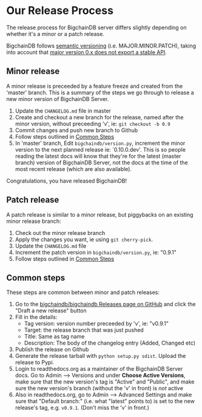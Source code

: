 # Our Release Process

The release process for BigchainDB server differs slightly depending on whether it's a minor or a patch release.

BigchainDB follows [semantic versioning](http://semver.org/) (i.e. MAJOR.MINOR.PATCH), taking into account
that [major version 0.x does not export a stable API](http://semver.org/#spec-item-4).

## Minor release

A minor release is preceeded by a feature freeze and created from the 'master' branch. This is a summary of the steps we go through to release a new minor version of BigchainDB Server.

1. Update the `CHANGELOG.md` file in master
1. Create and checkout a new branch for the release, named after the minor version, without preceeding 'v', ie: `git checkout -b 0.9`
1. Commit changes and push new branch to Github
1. Follow steps outlined in [Common Steps](#common-steps)
1. In 'master' branch, Edit `bigchaindb/version.py`, increment the minor version to the next planned release ie: `0.10.0.dev'.
This is so people reading the latest docs will know that they're for the latest (master branch)
version of BigchainDB Server, not the docs at the time of the most recent release (which are also
available).

Congratulations, you have released BigchainDB!

## Patch release

A patch release is similar to a minor release, but piggybacks on an existing minor release branch:

1. Check out the minor release branch
1. Apply the changes you want, ie using `git cherry-pick`.
1. Update the `CHANGELOG.md` file
1. Increment the patch version in `bigchaindb/version.py`, ie: "0.9.1"
1. Follow steps outlined in [Common Steps](#common-steps)

## Common steps

These steps are common between minor and patch releases:

1. Go to the [bigchaindb/bigchaindb Releases page on GitHub](https://github.com/bigchaindb/bigchaindb/releases)
   and click the "Draft a new release" button
1. Fill in the details:
   - Tag version: version number preceeded by 'v', ie: "v0.9.1"
   - Target: the release branch that was just pushed
   - Title: Same as tag name
   - Description: The body of the changelog entry (Added, Changed etc)
1. Publish the release on Github
1. Generate the release tarball with `python setup.py sdist`. Upload the release to Pypi.
1. Login to readthedocs.org as a maintainer of the BigchainDB Server docs.
   Go to Admin --> Versions and under **Choose Active Versions**, make sure that the new version's tag is
   "Active" and "Public", and make sure the new version's branch
   (without the 'v' in front) is _not_ active
1. Also in readthedocs.org, go to Admin --> Advanced Settings
   and make sure that "Default branch:" (i.e. what "latest" points to)
   is set to the new release's tag, e.g. `v0.9.1`. (Don't miss the 'v' in front.)
